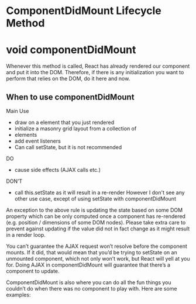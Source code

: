 # ComponentDidMount Lifecycle Method

# void componentDidMount
Whenever this method is called, React has already rendered our component and put it into the DOM. Therefore, if there is any initialization you want to perform that relies on the DOM, do it here and now.

## When to use componentDidMount
Main Use
- draw on a <canvas> element that you just rendered
- initialize a masonry grid layout from a collection of 
- elements
- add event listeners
- Can call setState, but it is not recommended

DO
- cause side effects (AJAX calls etc.)

DON’T
- call this.setState as it will result in a re-render
  However I don't see any other use case, except of using setState with componentDidMount

An exception to the above rule is updating the state based on some DOM property which can be only computed once a component has re-rendered (e.g. position / dimensions of some DOM nodes). Please take extra care to prevent against updating if the value did not in fact change as it might result in a render loop.

You can’t guarantee the AJAX request won’t resolve before the component mounts. If it did, that would mean that you’d be trying to setState on an unmounted component, which not only won’t work, but React will yell at you for. Doing AJAX in componentDidMount will guarantee that there’s a component to update.

ComponentDidMount is also where you can do all the fun things you couldn’t do when there was no component to play with. Here are some examples:

